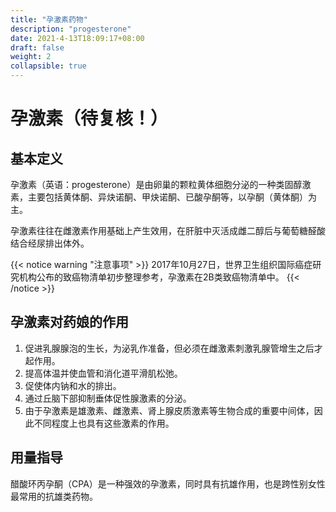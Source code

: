 ```yaml
---
title: "孕激素药物"
description: "progesterone"
date: 2021-4-13T18:09:17+08:00
draft: false
weight: 2
collapsible: true
---
```


# 孕激素（待复核！）

## 基本定义
孕激素（英语：progesterone）是由卵巢的颗粒黄体细胞分泌的一种类固醇激素，主要包括黄体酮、异炔诺酮、甲炔诺酮、已酸孕酮等，以孕酮（黄体酮）为主。

孕激素往往在雌激素作用基础上产生效用，在肝脏中灭活成雌二醇后与葡萄糖醛酸结合经尿排出体外。

{{< notice warning "注意事项" >}}
2017年10月27日，世界卫生组织国际癌症研究机构公布的致癌物清单初步整理参考，孕激素在2B类致癌物清单中。
{{< /notice >}}

## 孕激素对药娘的作用
1. 促进乳腺腺泡的生长，为泌乳作准备，但必须在雌激素刺激乳腺管增生之后才起作用。
2. 提高体温并使血管和消化道平滑肌松弛。
3. 促使体内钠和水的排出。
4. 通过丘脑下部抑制垂体促性腺激素的分泌。
5. 由于孕激素是雄激素、雌激素、肾上腺皮质激素等生物合成的重要中间体，因此不同程度上也具有这些激素的作用。

## 用量指导
醋酸环丙孕酮（CPA）是一种强效的孕激素，同时具有抗雄作用，也是跨性别女性最常用的抗雄类药物。